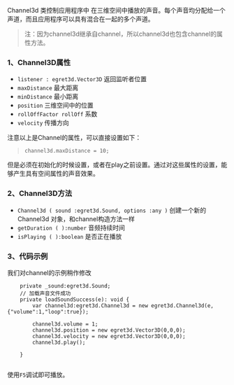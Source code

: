 
Channel3d 类控制应用程序中 在三维空间中播放的声音。每个声音均分配给一个声道，而且应用程序可以具有混合在一起的多个声道。

> 注：因为channel3d继承自channel，所以channel3d也包含channel的属性方法。

### 1、Channel3D属性

* `listener : egret3d.Vector3D` 返回监听者位置
* `maxDistance` 最大距离
* `minDistance` 最小距离
* `position` 三维空间中的位置
* `rollOffFactor rollOff` 系数
* `velocity` 传播方向

注意以上是Channel的属性，可以直接设置如下：
> `channel3d.maxDistance = 10;`

但是必须在初始化的时候设置，或者在play之前设置。通过对这些属性的设置，能够产生具有空间属性的声音效果。

### 2、Channel3D方法

* `Channel3d ( sound :egret3d.Sound, options :any )` 创建一个新的 Channel3d 对象，和channel构造方法一样
* `getDuration ( ):number` 音频持续时间
* `isPlaying ( ):boolean` 是否正在播放

### 3、代码示例
我们对channel的示例稍作修改
```
    private _sound:egret3d.Sound;
    // 加载声音文件成功
    private loadSoundSuccess(e): void {
        var channel3d:egret3d.Channel3d = new egret3d.Channel3d(e,{"volume":1,"loop":true});
        
        channel3d.volume = 1;
        channel3d.position = new egret3d.Vector3D(0,0,0);
        channel3d.velocity = new egret3d.Vector3D(0,0,0);
        channel3d.play();
        
    }
        
```
使用`F5`调试即可播放。
